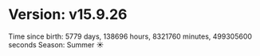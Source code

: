 # Version: v15.9.26
Time since birth: 5779 days, 138696 hours, 8321760 minutes, 499305600 seconds
Season: Summer ☀️
